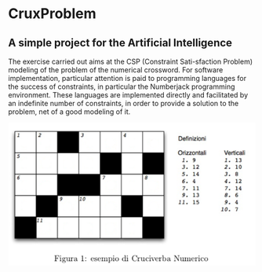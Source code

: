# CruxProblem
## A simple project for the Artificial Intelligence
The exercise carried out aims at the CSP (Constraint Sati-sfaction Problem) modeling of the problem of the numerical crossword. 
For software implementation, particular attention is paid to programming languages for the success of constraints, in particular the Numberjack programming environment.
These languages are implemented directly and facilitated by an indefinite number of constraints, in order to provide a solution to the problem, net of a good modeling of it.

![Crux Example](https://github.com/leonardocasini/CruxProblem/blob/master/images/Crux.png)
